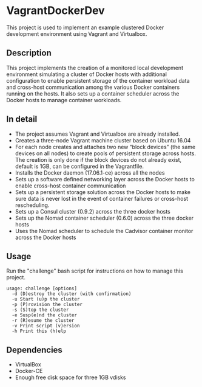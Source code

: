 # VagrantDockerDev

This project is used to implement an example clustered Docker development environment using Vagrant and Virtualbox. 

## Description

This project implements the creation of a monitored local development environment simulating a cluster of Docker hosts with additional configuration to enable persistent storage of the container workload data and cross-host communication among the various Docker containers running on the hosts. It also sets up a container scheduler across the Docker hosts to manage container workloads.

## In detail

* The project assumes Vagrant and Virtualbox are already installed.
* Creates a three-node Vagrant machine cluster based on Ubuntu 16.04
* For each node creates and attaches two new “block devices” (the same devices on all nodes) to create pools of persistent storage across hosts. The creation is only done if the block devices do not already exist, default is 1GB, can be configured in the Vagrantfile.
* Installs the Docker daemon (17.06.1-ce) across all the nodes
* Sets up a software defined networking layer across the Docker hosts to enable cross-host container communication
* Sets up a persistent storage solution across the Docker hosts to make sure data is never lost in the event of container failures or cross-host rescheduling.
* Sets up a Consul cluster (0.9.2) across the three docker hosts
* Sets up the Nomad container scheduler (0.6.0) across the three docker hosts
* Uses the Nomad scheduler to schedule the Cadvisor container monitor across the Docker hosts

## Usage

Run the "challenge" bash script for instructions on how to manage this project.

```
usage: challenge [options]
  -d (D)estroy the cluster (with confirmation)
  -u Start (u)p the cluster
  -p (P)rovision the cluster
  -s (S)top the cluster
  -e Susp(e)nd the cluster
  -r (R)esume the cluster
  -v Print script (v)ersion
  -h Print this (h)elp
```

## Dependencies

* VirtualBox
* Docker-CE
* Enough free disk space for three 1GB vdisks
